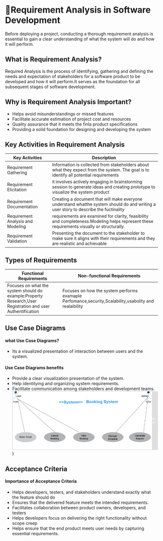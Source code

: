 # 🎯Requirement Analysis in Software Development
Before deploying a project, conducting a thorough requirement analysis is essential to gain a clear understanding of what the system will do and how it will perform.
    
## What is Requirement Analysis?
   
Required Analysis is the process of identifying, gathering and defining the needs and expectation of stakeholders for a software product to be developed and how it will 
perform.It serves as the foundation for all subsequent stages of software development.

## Why is Requirement Analysis Important?
  
-  Helps avoid misunderstandings or missed features
-  Facilitate accurate estimation of project cost and resources
-  Quality assurance that it meets the finla product specifications
-  Providing a solid foundation for designing and developing the system

## Key Activities in Requirement Analysis
| Key Activities| Description|
|---------------|-----------------------|
|Requirement Gathering|Information is collected from stakeholders about what they expect from the system. The goal is to identify all potential requirements|
|Requirement Elicitation|it involves actively engaging in brainstorming session to generate ideas and creating prototype to visualize the system product |
|Requirement Documentation| Creating a document that will make everyone understand whatthe system should do and writing a user story to describe the fuctinality|  
|Requirement Analysis and Modeling|requirements are examined for clarity, feasibility and completeness.Modeling helps represent these requirements visually or structurally.| 
|Requirement Validation|Presenting the document to the stakeholder to make sure it aligns with their requirements and they are realistic and achievable| 

## Types of Requirements
|Functional Requirements|Non-functional Requirements|
|-------------------------|---------------------------------|
|Focuses on what the system should do example:Property Research,User Registration and user Authentification|Focuses on how the system performs examaple Perfomance,security,Scalability,usabolity and realaibility|

## Use Case Diagrams
#### what Use Case Diagrams?         
- Its a visualized presentation of interaction between users and the system.
 #### Use Case Diagrams benefits
- Provide a clear visualization presentation of the system.
- Help identitying and organizing system requirements.
- Facilitate communication among stakeholders and development teams.
 ![Use Case Diagram](https://github.com/umma101/requirement-analysis/blob/9db7a35dbaccd3701cf85519ed3c5b6be7ef91be/alx-booking-uc.drawio.png))
    
## Acceptance Criteria
 #### Importance of Acceptance Criteria
- Helps developers, testers, and stakeholders understand exactly what the feature should do
- Ensures that the delivered feature meets the intended requirements.
- Facilitates collaboration between product owners, developers, and testers
- Helps developers focus on delivering the right functionality without scope creep
- Helps ensure that the end product meets user needs by capturing essential requirements.


 

  
    
